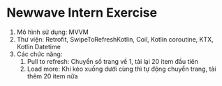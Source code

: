# Newwave Intern Exercise
1. Mô hình sử dụng: MVVM
2. Thư viện: Retrofit, SwipeToRefreshKotlin, Coil, Kotlin coroutine, KTX, Kotlin Datetime
3. Các chức năng:
   1. Pull to refresh: Chuyển số trang về 1, tải lại 20 item đầu tiên
   2. Load more: Khi kéo xuống dưới cùng thì tự động chuyển trang, tải thêm 20 item nữa

